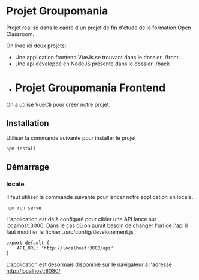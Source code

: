 # Projet Groupomania

Projet réalisé dans le cadre d'un projet de fin d'étude de la formation Open Classroom.

On livre ici deux projets:
 - Une application frontend VueJs se trouvant dans le dossier ./front.
 - Une api développé en NodeJS présente dans le dossier ./back
 - # Projet Groupomania Frontend

On a utilisé VueCli pour créer notre projet.

## Installation

Utiliser la commande suivante pour installer le projet

````
npm install
````


## Démarrage

### locale

Il faut utiliser la commande suivante pour lancer notre application en locale.

````
npm run serve
````

L'application est déjà configuré pour cibler une API lancé sur localhost:3000. Dans le cas où on aurait besoin de changer l'url de l'api il faut modifier le fichier ./src/config/developement.js

````
export default {
    API_URL: 'http://localhost:3000/api'
}
````

L'application est desormais disponible sur le navigateur à l'adresse [http://localhost:8080/](http://localhost:8080/)
